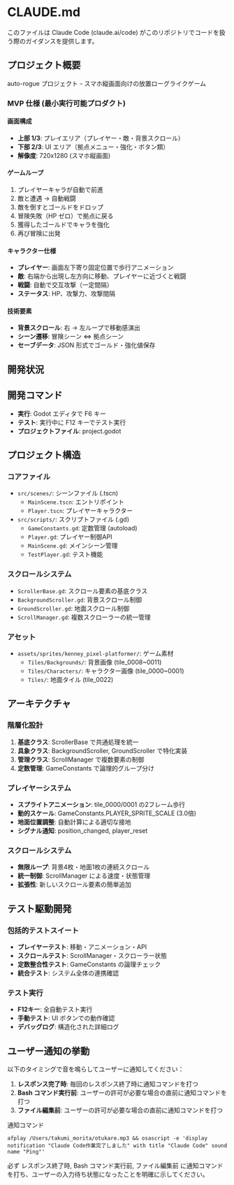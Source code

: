 # CLAUDE.md

このファイルは Claude Code (claude.ai/code) がこのリポジトリでコードを扱う際のガイダンスを提供します。

## プロジェクト概要

auto-rogue プロジェクト - スマホ縦画面向けの放置ローグライクゲーム

### MVP 仕様 (最小実行可能プロダクト)

#### 画面構成

- **上部 1/3**: プレイエリア（プレイヤー・敵・背景スクロール）
- **下部 2/3**: UI エリア（拠点メニュー・強化・ボタン類）
- **解像度**: 720x1280 (スマホ縦画面)

#### ゲームループ

1. プレイヤーキャラが自動で前進
2. 敵と遭遇 → 自動戦闘
3. 敵を倒すとゴールドをドロップ
4. 冒険失敗（HP ゼロ）で拠点に戻る
5. 獲得したゴールドでキャラを強化
6. 再び冒険に出発

#### キャラクター仕様

- **プレイヤー**: 画面左下寄り固定位置で歩行アニメーション
- **敵**: 右端から出現し左方向に移動、プレイヤーに近づくと戦闘
- **戦闘**: 自動で交互攻撃（一定間隔）
- **ステータス**: HP、攻撃力、攻撃間隔

#### 技術要素

- **背景スクロール**: 右 → 左ループで移動感演出
- **シーン遷移**: 冒険シーン ⇔ 拠点シーン
- **セーブデータ**: JSON 形式でゴールド・強化値保存

## 開発状況

## 開発コマンド

- **実行**: Godot エディタで F6 キー
- **テスト**: 実行中に F12 キーでテスト実行
- **プロジェクトファイル**: project.godot

## プロジェクト構造

### コアファイル
- `src/scenes/`: シーンファイル (.tscn)
  - `MainScene.tscn`: エントリポイント
  - `Player.tscn`: プレイヤーキャラクター
- `src/scripts/`: スクリプトファイル (.gd)
  - `GameConstants.gd`: 定数管理 (autoload)
  - `Player.gd`: プレイヤー制御API
  - `MainScene.gd`: メインシーン管理
  - `TestPlayer.gd`: テスト機能

### スクロールシステム
- `ScrollerBase.gd`: スクロール要素の基底クラス
- `BackgroundScroller.gd`: 背景スクロール制御
- `GroundScroller.gd`: 地面スクロール制御
- `ScrollManager.gd`: 複数スクローラーの統一管理

### アセット
- `assets/sprites/kenney_pixel-platformer/`: ゲーム素材
  - `Tiles/Backgrounds/`: 背景画像 (tile_0008~0011)
  - `Tiles/Characters/`: キャラクター画像 (tile_0000~0001)
  - `Tiles/`: 地面タイル (tile_0022)

## アーキテクチャ

### 階層化設計
1. **基底クラス**: ScrollerBase で共通処理を統一
2. **具象クラス**: BackgroundScroller, GroundScroller で特化実装
3. **管理クラス**: ScrollManager で複数要素の制御
4. **定数管理**: GameConstants で論理的グループ分け

### プレイヤーシステム
- **スプライトアニメーション**: tile_0000/0001 の2フレーム歩行
- **動的スケール**: GameConstants.PLAYER_SPRITE_SCALE (3.0倍)
- **地面位置調整**: 自動計算による適切な接地
- **シグナル通知**: position_changed, player_reset

### スクロールシステム
- **無限ループ**: 背景4枚・地面1枚の連続スクロール
- **統一制御**: ScrollManager による速度・状態管理
- **拡張性**: 新しいスクロール要素の簡単追加

## テスト駆動開発

### 包括的テストスイート
- **プレイヤーテスト**: 移動・アニメーション・API
- **スクロールテスト**: ScrollManager・スクローラー状態
- **定数整合性テスト**: GameConstants の論理チェック
- **統合テスト**: システム全体の連携確認

### テスト実行
- **F12キー**: 全自動テスト実行
- **手動テスト**: UI ボタンでの動作確認
- **デバッグログ**: 構造化された詳細ログ

## ユーザー通知の挙動

以下のタイミングで音を鳴らしてユーザーに通知してください：

1. **レスポンス完了時**: 毎回のレスポンス終了時に通知コマンドを打つ
2. **Bash コマンド実行前**: ユーザーの許可が必要な場合の直前に通知コマンドを打つ
3. **ファイル編集前**: ユーザーの許可が必要な場合の直前に通知コマンドを打つ

通知コマンド

`afplay /Users/takumi_morita/otukare.mp3 && osascript -e 'display notification "Claude Code作業完了しました" with title "Claude Code" sound name "Ping"'`

必ず レスポンス終了時, Bash コマンド実行前, ファイル編集前 に通知コマンドを打ち、ユーザーの入力待ち状態になったことを明確に示してください。
